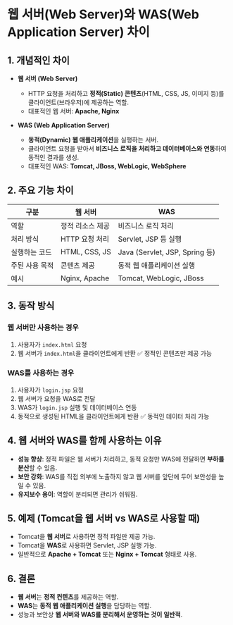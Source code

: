 # 웹 서버(Web Server)와 WAS(Web Application Server) 차이

## 1. 개념적인 차이
- **웹 서버 (Web Server)**
  - HTTP 요청을 처리하고 **정적(Static) 콘텐츠**(HTML, CSS, JS, 이미지 등)를 클라이언트(브라우저)에 제공하는 역할.
  - 대표적인 웹 서버: **Apache, Nginx**

- **WAS (Web Application Server)**
  - **동적(Dynamic) 웹 애플리케이션**을 실행하는 서버.
  - 클라이언트 요청을 받아서 **비즈니스 로직을 처리하고 데이터베이스와 연동**하여 동적인 결과를 생성.
  - 대표적인 WAS: **Tomcat, JBoss, WebLogic, WebSphere**

## 2. 주요 기능 차이
| 구분 | 웹 서버 | WAS |
|------|--------|-----|
| 역할 | 정적 리소스 제공 | 비즈니스 로직 처리 |
| 처리 방식 | HTTP 요청 처리 | Servlet, JSP 등 실행 |
| 실행하는 코드 | HTML, CSS, JS | Java (Servlet, JSP, Spring 등) |
| 주된 사용 목적 | 콘텐츠 제공 | 동적 웹 애플리케이션 실행 |
| 예시 | Nginx, Apache | Tomcat, WebLogic, JBoss |

## 3. 동작 방식
### **웹 서버만 사용하는 경우**
1. 사용자가 `index.html` 요청
2. 웹 서버가 `index.html`을 클라이언트에게 반환
✅ 정적인 콘텐츠만 제공 가능

### **WAS를 사용하는 경우**
1. 사용자가 `login.jsp` 요청
2. 웹 서버가 요청을 WAS로 전달
3. WAS가 `login.jsp` 실행 및 데이터베이스 연동
4. 동적으로 생성된 HTML을 클라이언트에게 반환
✅ 동적인 데이터 처리 가능

## 4. 웹 서버와 WAS를 함께 사용하는 이유
- **성능 향상**: 정적 파일은 웹 서버가 처리하고, 동적 요청만 WAS에 전달하면 **부하를 분산**할 수 있음.
- **보안 강화**: WAS를 직접 외부에 노출하지 않고 웹 서버를 앞단에 두어 보안성을 높일 수 있음.
- **유지보수 용이**: 역할이 분리되면 관리가 쉬워짐.

## 5. 예제 (Tomcat을 웹 서버 vs WAS로 사용할 때)
- Tomcat을 **웹 서버**로 사용하면 정적 파일만 제공 가능.
- Tomcat을 **WAS**로 사용하면 Servlet, JSP 실행 가능.
- 일반적으로 **Apache + Tomcat** 또는 **Nginx + Tomcat** 형태로 사용.

## 6. 결론
- **웹 서버**는 **정적 컨텐츠**를 제공하는 역할.
- **WAS**는 **동적 웹 애플리케이션 실행**을 담당하는 역할.
- 성능과 보안상 **웹 서버와 WAS를 분리해서 운영하는 것이 일반적**.
